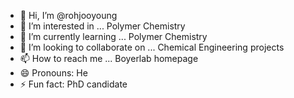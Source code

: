 - 👋 Hi, I’m @rohjooyoung
- 👀 I’m interested in ... Polymer Chemistry
- 🌱 I’m currently learning ... Polymer Chemistry
- 💞️ I’m looking to collaborate on ... Chemical Engineering projects
- 📫 How to reach me ... Boyerlab homepage
- 😄 Pronouns: He
- ⚡ Fun fact: PhD candidate

<!---
rohjooyoung/rohjooyoung is a ✨ special ✨ repository because its `README.md` (this file) appears on your GitHub profile.
You can click the Preview link to take a look at your changes.
--->
